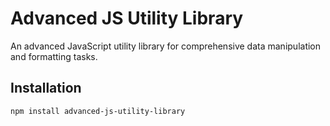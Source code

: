 # Advanced JS Utility Library

An advanced JavaScript utility library for comprehensive data manipulation and formatting tasks.

## Installation

```bash
npm install advanced-js-utility-library
